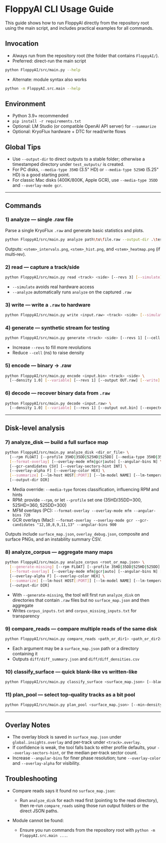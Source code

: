 # FloppyAI CLI Usage Guide

This guide shows how to run FloppyAI directly from the repository root using the main script, and includes practical examples for all commands.

## Invocation

- Always run from the repository root (the folder that contains `FloppyAI/`).
- Preferred: direct-run the main script

```bash
python FloppyAI/src/main.py --help
```

- Alternate: module syntax also works

```bash
python -m FloppyAI.src.main --help
```

## Environment

- Python 3.9+ recommended
- `pip install -r requirements.txt`
- Optional: LM Studio (or compatible OpenAI API server) for `--summarize`
- Optional: KryoFlux hardware + DTC for read/write flows

## Global Tips

- Use `--output-dir` to direct outputs to a stable folder; otherwise a timestamped directory under `test_outputs/` is created.
- For PC disks, `--media-type 35HD` (3.5" HD) or `--media-type 525HD` (5.25" HD) is a good starting point.
- For classic Mac disks (400K/800K, Apple GCR), use `--media-type 35DD` and `--overlay-mode gcr`.

---

## Commands

### 1) analyze — single .raw file

Parse a single KryoFlux `.raw` and generate basic statistics and plots.

```bash
python FloppyAI/src/main.py analyze path\to\file.raw --output-dir .\test_outputs\single
```

Outputs: `<stem>_intervals.png`, `<stem>_hist.png`, and `<stem>_heatmap.png` (if multi‑rev).

### 2) read — capture a track/side

```bash
python FloppyAI/src/main.py read <track> <side> [--revs 3] [--simulate] [--analyze] [--output-dir DIR]
```

- `--simulate` avoids real hardware access
- `--analyze` automatically runs `analyze` on the captured `.raw`

### 3) write — write a `.raw` to hardware

```bash
python FloppyAI/src/main.py write <input.raw> <track> <side> [--simulate] [--output-dir DIR]
```

### 4) generate — synthetic stream for testing

```bash
python FloppyAI/src/main.py generate <track> <side> [--revs 1] [--cell 4000] [--analyze] [--output-dir DIR]
```

- Increase `--revs` to fill more revolutions
- Reduce `--cell` (ns) to raise density

### 5) encode — binary → .raw

```bash
python FloppyAI/src/main.py encode <input.bin> <track> <side> \
  [--density 1.0] [--variable] [--revs 1] [--output OUT.raw] [--write] [--simulate] [--analyze] [--output-dir DIR]
```

### 6) decode — recover binary data from `.raw`

```bash
python FloppyAI/src/main.py decode <input.raw> \
  [--density 1.0] [--variable] [--revs 1] [--output out.bin] [--expected orig.bin] [--output-dir DIR]
```

---

## Disk‑level analysis

### 7) analyze_disk — build a full surface map

```bash
python FloppyAI/src/main.py analyze_disk <dir_or_file> \
  [--rpm FLOAT] [--profile 35HD|35DD|525HD|525DD] [--media-type 35HD|35DD|525HD|525DD] \
  [--format-overlay] [--overlay-mode mfm|gcr|auto] [--angular-bins N] \
  [--gcr-candidates CSV] [--overlay-sectors-hint INT] \
  [--overlay-alpha F] [--overlay-color HEX] \
  [--summarize] [--lm-host HOST[:PORT]] [--lm-model NAME] [--lm-temperature F] \
  [--output-dir DIR]
```

- Media override: `--media-type` forces classification, influencing RPM and hints
- RPM: provide `--rpm`, or let `--profile` set one (35HD/35DD=300, 525HD=360, 525DD=300)
- MFM overlays (PC): `--format-overlay --overlay-mode mfm --angular-bins 720`
- GCR overlays (Mac): `--format-overlay --overlay-mode gcr --gcr-candidates "12,10,8,9,11,13" --angular-bins 900`

Outputs include `surface_map.json`, `overlay_debug.json`, composite and surface PNGs, and an instability summary CSV.

### 8) analyze_corpus — aggregate many maps

```bash
python FloppyAI/src/main.py analyze_corpus <root_or_map.json> \
  [--generate-missing] [--rpm FLOAT] [--profile 35HD|35DD|525HD|525DD] [--media-type 35HD|35DD|525HD|525DD] \
  [--format-overlay] [--overlay-mode mfm|gcr|auto] [--angular-bins N] [--gcr-candidates CSV] [--overlay-sectors-hint INT] \
  [--overlay-alpha F] [--overlay-color HEX] \
  [--summarize] [--lm-host HOST[:PORT]] [--lm-model NAME] [--lm-temperature F] \
  [--output-dir DIR]
```

- With `--generate-missing`, the tool will first run `analyze_disk` on directories that contain `.raw` files but no `surface_map.json` and then aggregate
- Writes `corpus_inputs.txt` and `corpus_missing_inputs.txt` for transparency

### 9) compare_reads — compare multiple reads of the same disk

```bash
python FloppyAI/src/main.py compare_reads <path_or_dir1> <path_or_dir2> [<...>] [--output-dir DIR]
```

- Each argument may be a `surface_map.json` path or a directory containing it
- Outputs `diff/diff_summary.json` and `diff/diff_densities.csv`

### 10) classify_surface — quick blank-like vs written-like

```bash
python FloppyAI/src/main.py classify_surface <surface_map.json> [--blank-density-thresh 1000] [--output-dir DIR]
```

### 11) plan_pool — select top‑quality tracks as a bit pool

```bash
python FloppyAI/src/main.py plan_pool <surface_map.json> [--min-density 2000] [--top-percent 0.2] [--output-dir DIR]
```

---

## Overlay Notes

- The overlay block is saved in `surface_map.json` under `global.insights.overlay` and per‑track under `<track>.overlay`.
- If confidence is weak, the tool falls back to either profile defaults, your `--overlay-sectors-hint`, or the median per‑track sector count.
- Increase `--angular-bins` for finer phase resolution; tune `--overlay-color` and `--overlay-alpha` for visibility.

## Troubleshooting

- Compare reads says it found no `surface_map.json`:
  - Run `analyze_disk` for each read first (pointing to the read directory), then re-run `compare_reads` using those run output folders or the direct JSON paths.

- Module cannot be found:
  - Ensure you run commands from the repository root with `python -m FloppyAI.src.main ...`.
